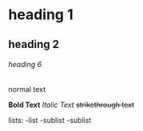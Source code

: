 # heading 1
## heading 2
###### heading 6

normal text

**Bold Text**
*Italic Text*
~~strikethrough text~~

lists:
-list
    -sublist
    -sublist